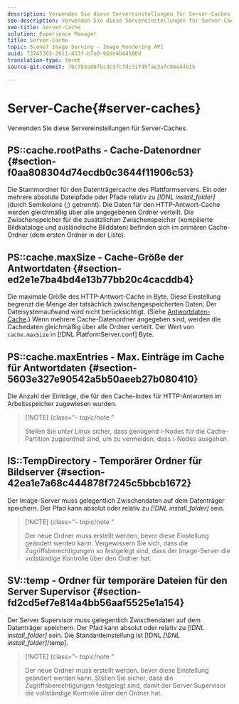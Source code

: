 ```yaml
---
description: Verwenden Sie diese Servereinstellungen für Server-Caches.
seo-description: Verwenden Sie diese Servereinstellungen für Server-Caches.
seo-title: Server-Cache
solution: Experience Manager
title: Server-Cache
topic: Scene7 Image Serving - Image Rendering API
uuid: 73745363-2011-453f-b7a0-96de4b44186d
translation-type: tm+mt
source-git-commit: 7bc7b3a86fbcdc57cfdc31745fae3afc06e44b15

---
```



# Server-Cache{#server-caches}

Verwenden Sie diese Servereinstellungen für Server-Caches.

## PS::cache.rootPaths - Cache-Datenordner {#section-f0aa808304d74ecdb0c3644f11906c53}

Die Stammordner für den Datenträgercache des Plattformservers. Ein oder mehrere absolute Dateipfade oder Pfade relativ zu *[!DNL install_folder]*(durch Semikolons (;) getrennt). Die Daten für den HTTP-Antwort-Cache werden gleichmäßig über alle angegebenen Ordner verteilt. Die Zwischenspeicher für die zusätzlichen Zwischenspeicher (kompilierte Bildkataloge und ausländische Bilddaten) befinden sich im primären Cache-Ordner (dem ersten Ordner in der Liste).

## PS::cache.maxSize - Cache-Größe der Antwortdaten {#section-ed2e1e7ba4bd4e13b77bb20c4cacddb4}

Die maximale Größe des HTTP-Antwort-Cache in Byte. Diese Einstellung begrenzt die Menge der tatsächlich zwischengespeicherten Daten; Der Dateisystemaufwand wird nicht berücksichtigt. (Siehe [Antwortdaten-Cache](../../../../is-api/image-serving-api-ref/c-configuration-and-administration/c-data-caches/c-response-data-cache.md#concept-81ea996c242441f2a69f7e9d9b3a29ca).) Wenn mehrere Cache-Datenordner angegeben sind, werden die Cachedaten gleichmäßig über alle Ordner verteilt. Der Wert von `cache.maxSize` in [!DNL PlatformServer.conf] Byte.

## PS::cache.maxEntries - Max. Einträge im Cache für Antwortdaten {#section-5603e327e90542a5b50aeeb27b080410}

Die Anzahl der Einträge, die für den Cache-Index für HTTP-Antworten im Arbeitsspeicher zugewiesen wurden.

>[!NOTE] {class=&quot;- topic/note &quot;
>
>Stellen Sie unter Linux sicher, dass genügend i-Nodes für die Cache-Partition zugeordnet sind, um zu vermeiden, dass i-Nodes ausgehen.

## IS::TempDirectory - Temporärer Ordner für Bildserver {#section-42ea1e7a68c444878f7245c5bbcb1672}

Der Image-Server muss gelegentlich Zwischendaten auf dem Datenträger speichern. Der Pfad kann absolut oder relativ zu *[!DNL install_folder]* sein.

>[!NOTE] {class=&quot;- topic/note &quot;
>
>Der neue Ordner muss erstellt werden, bevor diese Einstellung geändert werden kann. Vergewissern Sie sich, dass die Zugriffsberechtigungen so festgelegt sind, dass der Image-Server die vollständige Kontrolle über den Ordner hat.

## SV::temp - Ordner für temporäre Dateien für den Server Supervisor {#section-fd2cd5ef7e814a4bb56aaf5525e1a154}

Der Server Supervisor muss gelegentlich Zwischendaten auf dem Datenträger speichern. Der Pfad kann absolut oder relativ zu *[!DNL install_folder]* sein. Die Standardeinstellung ist [!DNL *[!DNL install_folder]*/temp].

>[!NOTE] {class=&quot;- topic/note &quot;
>
>Der neue Ordner muss erstellt werden, bevor diese Einstellung geändert werden kann. Stellen Sie sicher, dass die Zugriffsberechtigungen festgelegt sind, damit der Server Supervisor die vollständige Kontrolle über den Ordner hat.

